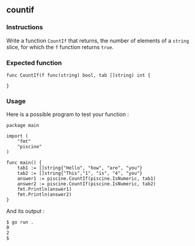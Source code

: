 ## countif
### Instructions
Write a function `CountIf` that returns, the number of elements of a `string` slice, for which the `f` function returns `true`.

### Expected function
```
func CountIf(f func(string) bool, tab []string) int {

}
```
### Usage
Here is a possible program to test your function :
```
package main

import (
	"fmt"
	"piscine"
)

func main() {
	tab1 := []string{"Hello", "how", "are", "you"}
	tab2 := []string{"This","1", "is", "4", "you"}
	answer1 := piscine.CountIf(piscine.IsNumeric, tab1)
	answer2 := piscine.CountIf(piscine.IsNumeric, tab2)
	fmt.Println(answer1)
	fmt.Println(answer2)
}
```
And its output :
```
$ go run .
0
2
$
```